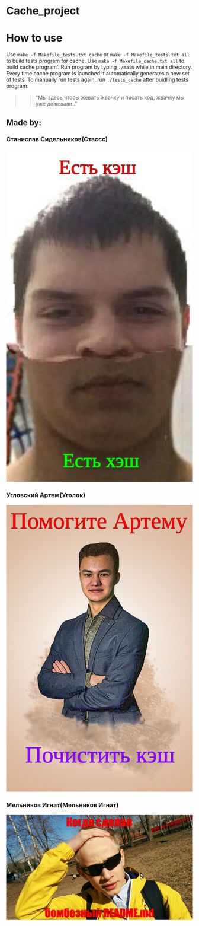 # Cache_project
# How to use
Use `make -f Makefile_tests.txt cache` or `make -f Makefile_tests.txt all` to build tests program for cache. Use `make -f Makefile_cache.txt all` to build cache program'. Run program by typing `./main` while in main directory. Every time cache program is launched it automatically generates a new set of tests. To manually run tests again, run `./tests_cache` after buidling tests program.
>>"Мы здесь чтобы жевать жвачку и писать код, жвачку мы уже дожевали.."
## Made by: 
### Станислав Сидельников(Стассс)
![alt text](https://github.com/StasSD/Cache_project/blob/Ignat/2/%D1%81%D1%82%D0%B0%D1%81.jpg)
### Угловский Артем(Уголок)
![alt text](https://github.com/StasSD/Cache_project/blob/Ignat/2/_d4rlFAP68E.jpg)
### Мельников Игнат(Мельников Игнат)
![alt text](https://github.com/StasSD/Cache_project/blob/Ignat/2/mJDZvTP8eV4.jpg)
